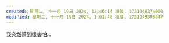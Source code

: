 ```yaml
---
created: 星期二, 十一月 19日 2024, 12:46:14 凌晨, 1731948374000
modified: 星期二, 十一月 19日 2024, 1:01:48 凌晨, 1731949308847
---
```

我突然感到很害怕...